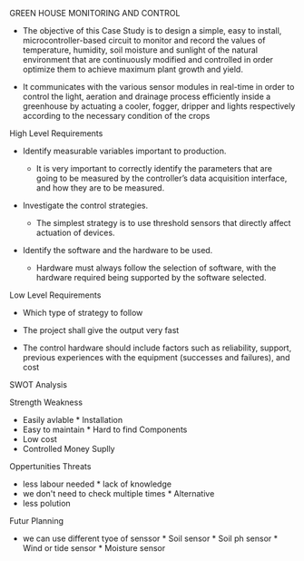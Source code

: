 GREEN HOUSE MONITORING AND CONTROL

* The objective of this Case Study is to design a simple, easy to install, microcontroller-based circuit to monitor and record the values of temperature, humidity, soil moisture and sunlight of the natural environment that are continuously modified and controlled in order optimize them to achieve maximum plant growth and yield. 


* It communicates with the various sensor modules in real-time in order to control the light, aeration and drainage process efficiently inside a greenhouse by actuating a cooler, fogger, dripper and lights respectively according to the necessary condition of the crops



High Level Requirements

* Identify measurable variables important to production. 
    * It is very important to correctly identify the parameters that are going to be measured by the controller’s data acquisition interface, and how they are to be measured.

* Investigate the control strategies. 
    * The simplest strategy is to use threshold sensors that directly affect actuation of devices.

* Identify the software and the hardware to be used. 

    * 	Hardware must always follow the selection of software, with the hardware required being supported by the software selected.

Low Level Requirements

* Which type of strategy to follow

* The project shall give the output very fast

* The control hardware should include factors such as reliability, support, previous experiences with the equipment (successes and failures), and cost

SWOT Analysis

Strength                                        Weakness

* Easily avlable                                    * Installation
* Easy to maintain                                  * Hard to find Components
* Low cost
* Controlled Money Suplly

Oppertunities                                   Threats

* less labour needed                                * lack of knowledge
* we don't need to check multiple times             * Alternative
* less polution


Futur Planning

* we can use different tyoe of senssor
                                    * Soil sensor
                                    * Soil ph sensor
                                    * Wind or tide sensor
                                    * Moisture sensor

